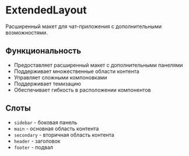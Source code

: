 # ExtendedLayout

Расширенный макет для чат-приложения с дополнительными возможностями.

## Функциональность

- Предоставляет расширенный макет с дополнительными панелями
- Поддерживает множественные области контента
- Управляет сложными компоновками
- Поддерживает темизацию
- Обеспечивает гибкость в расположении компонентов

## Слоты

- `sidebar` - боковая панель
- `main` - основная область контента
- `secondary` - вторичная область контента
- `header` - заголовок
- `footer` - подвал
